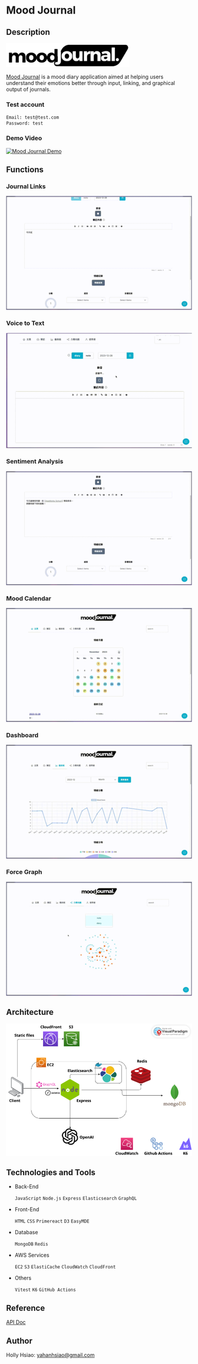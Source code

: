 # Mood Journal

## Description

[![Logo](./public/logo.png)](https://mood-journal.holly-hsiao.com/)

[Mood Journal](https://mood-journal.holly-hsiao.com/) is a mood diary application aimed at helping users understand their emotions better through input, linking, and graphical output of journals.

### Test account

    Email: test@test.com
    Password: test

### Demo Video

[![Mood Journal Demo](https://img.youtube.com/vi/gPDw-DbZAw0/mqdefault.jpg)](https://www.youtube.com/watch?v=gPDw-DbZAw0)

## Functions

### Journal Links

![Journal Links](./public/Journal%20Links.gif)

### Voice to Text

![Voice to Text](./public/Voice%20to%20Text.gif)

### Sentiment Analysis

![Sentiment Analysis](./public/Sentiment%20Analysis.gif)

### Mood Calendar

![Mood Calendar](./public/Mood%20Calendar.gif)

### Dashboard

![Dashboard](./public/Dashboard.gif)

### Force Graph

![Force Graph](./public/Force%20Graph.gif)

## Architecture

![System Design](./public/Mood%20Journal%20Visual%20Parad.png)

## Technologies and Tools

- Back-End

    `JavaScript` `Node.js` `Express` `Elasticsearch` `GraphQL`
- Front-End

    `HTML` `CSS` `Primereact` `D3` `EasyMDE`

- Database

    `MongoDB` `Redis`

- AWS Services

    `EC2` `S3` `ElastiCache` `CloudWatch` `CloudFront`

- Others

    `Vitest` `K6` `GitHub Actions`

## Reference

[API Doc](https://studio.apollographql.com/sandbox/explorer?endpoint=https://mood-journal.holly-hsiao.com/graphql)

## Author

Holly Hsiao: <yahanhsiao@gmail.com>
